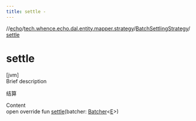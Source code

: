 ```yaml
---
title: settle -
---
```

//[echo](../../index.md)/[tech.whence.echo.dal.entity.mapper.strategy](../index.md)/[BatchSettlingStrategy](index.md)/[settle](settle.md)



# settle  
[jvm]  
Brief description  


结算

  
Content  
open override fun [settle](settle.md)(batcher: [Batcher](../../tech.whence.echo.dal.entity.mapper/-batcher/index.md)<[E](index.md)>)  



